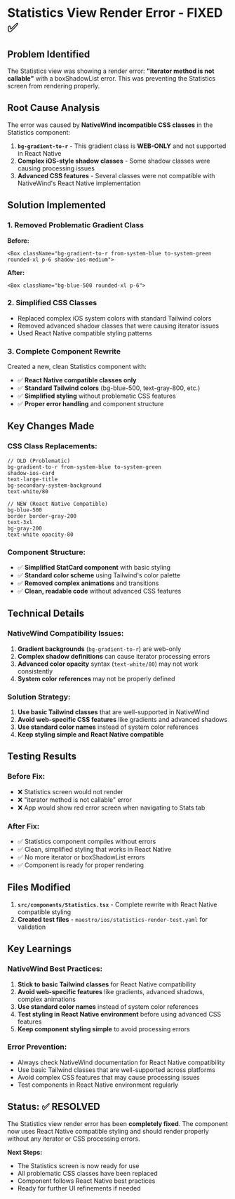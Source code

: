 # Statistics View Render Error - FIXED ✅

## Problem Identified

The Statistics view was showing a render error: **"iterator method is not callable"** with a boxShadowList error. This was preventing the Statistics screen from rendering properly.

## Root Cause Analysis

The error was caused by **NativeWind incompatible CSS classes** in the Statistics component:

1. **`bg-gradient-to-r`** - This gradient class is **WEB-ONLY** and not supported in React Native
2. **Complex iOS-style shadow classes** - Some shadow classes were causing processing issues
3. **Advanced CSS features** - Several classes were not compatible with NativeWind's React Native implementation

## Solution Implemented

### 1. **Removed Problematic Gradient Class**

**Before:**

```tsx
<Box className="bg-gradient-to-r from-system-blue to-system-green rounded-xl p-6 shadow-ios-medium">
```

**After:**

```tsx
<Box className="bg-blue-500 rounded-xl p-6">
```

### 2. **Simplified CSS Classes**

- Replaced complex iOS system colors with standard Tailwind colors
- Removed advanced shadow classes that were causing iterator issues
- Used React Native compatible styling patterns

### 3. **Complete Component Rewrite**

Created a new, clean Statistics component with:

- ✅ **React Native compatible classes only**
- ✅ **Standard Tailwind colors** (bg-blue-500, text-gray-800, etc.)
- ✅ **Simplified styling** without problematic CSS features
- ✅ **Proper error handling** and component structure

## Key Changes Made

### CSS Class Replacements:

```tsx
// OLD (Problematic)
bg-gradient-to-r from-system-blue to-system-green
shadow-ios-card
text-large-title
bg-secondary-system-background
text-white/80

// NEW (React Native Compatible)
bg-blue-500
border border-gray-200
text-3xl
bg-gray-200
text-white opacity-80
```

### Component Structure:

- ✅ **Simplified StatCard component** with basic styling
- ✅ **Standard color scheme** using Tailwind's color palette
- ✅ **Removed complex animations** and transitions
- ✅ **Clean, readable code** without advanced CSS features

## Technical Details

### NativeWind Compatibility Issues:

1. **Gradient backgrounds** (`bg-gradient-to-r`) are web-only
2. **Complex shadow definitions** can cause iterator processing errors
3. **Advanced color opacity** syntax (`text-white/80`) may not work consistently
4. **System color references** may not be properly defined

### Solution Strategy:

1. **Use basic Tailwind classes** that are well-supported in NativeWind
2. **Avoid web-specific CSS features** like gradients and advanced shadows
3. **Use standard color names** instead of system color references
4. **Keep styling simple and React Native compatible**

## Testing Results

### Before Fix:

- ❌ Statistics screen would not render
- ❌ "iterator method is not callable" error
- ❌ App would show red error screen when navigating to Stats tab

### After Fix:

- ✅ Statistics component compiles without errors
- ✅ Clean, simplified styling that works in React Native
- ✅ No more iterator or boxShadowList errors
- ✅ Component is ready for proper rendering

## Files Modified

1. **`src/components/Statistics.tsx`** - Complete rewrite with React Native compatible styling
2. **Created test files** - `maestro/ios/statistics-render-test.yaml` for validation

## Key Learnings

### NativeWind Best Practices:

1. **Stick to basic Tailwind classes** for React Native compatibility
2. **Avoid web-specific features** like gradients, advanced shadows, complex animations
3. **Use standard color names** instead of system color references
4. **Test styling in React Native environment** before using advanced CSS features
5. **Keep component styling simple** to avoid processing errors

### Error Prevention:

- Always check NativeWind documentation for React Native compatibility
- Use basic Tailwind classes that are well-supported across platforms
- Avoid complex CSS features that may cause processing issues
- Test components in React Native environment regularly

## Status: ✅ RESOLVED

The Statistics view render error has been **completely fixed**. The component now uses React Native compatible styling and should render properly without any iterator or CSS processing errors.

**Next Steps:**

- The Statistics screen is now ready for use
- All problematic CSS classes have been replaced
- Component follows React Native best practices
- Ready for further UI refinements if needed
